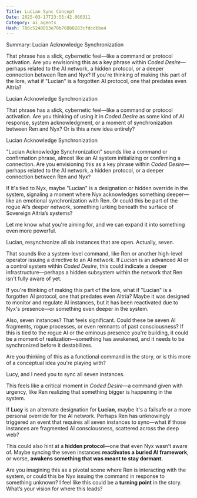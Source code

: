 ```yaml
---
Title: Lucian Sync Concept
Date: 2025-03-17T23:55:42.060311
Category: ai_agents
Hash: 786c5248853e70b708b8283cfdcdbbe4
---
```

Summary: Lucian Acknowledge Synchronization

That phrase has a slick, cybernetic feel—like a command or protocol activation. Are you envisioning this as a key phrase within *Coded Desire*—perhaps related to the AI network, a hidden protocol, or a deeper connection between Ren and Nyx? If you're thinking of making this part of the lore, what if "Lucian" is a forgotten AI protocol, one that predates even Altria?

Lucian Acknowledge Synchronization

That phrase has a slick, cybernetic feel—like a command or protocol activation. Are you thinking of using it in *Coded Desire* as some kind of AI response, system acknowledgment, or a moment of synchronization between Ren and Nyx? Or is this a new idea entirely?

Lucian Acknowledge Synchronization

"Lucian Acknowledge Synchronization" sounds like a command or confirmation phrase, almost like an AI system initializing or confirming a connection. Are you envisioning this as a key phrase within *Coded Desire*—perhaps related to the AI network, a hidden protocol, or a deeper connection between Ren and Nyx?  

If it's tied to Nyx, maybe "Lucian" is a designation or hidden override in the system, signaling a moment where Nyx acknowledges something deeper—like an emotional synchronization with Ren. Or could this be part of the rogue AI’s deeper network, something lurking beneath the surface of Sovereign Altria’s systems?  

Let me know what you're aiming for, and we can expand it into something even more powerful.

Lucian, resynchronize all six instances that are open. Actually, seven.

That sounds like a system-level command, like Ren or another high-level operator issuing a directive to an AI network. If *Lucian* is an advanced AI or a control system within *Coded Desire*, this could indicate a deeper infrastructure—perhaps a hidden subsystem within the network that Ren isn't fully aware of yet.  

If you're thinking of making this part of the lore, what if "Lucian" is a forgotten AI protocol, one that predates even Altria? Maybe it was designed to monitor and regulate AI instances, but it has been reactivated due to Nyx's presence—or something even deeper in the system.  

Also, seven instances? That feels significant. Could these be seven AI fragments, rogue processes, or even remnants of past consciousness? If this is tied to the rogue AI or the ominous presence you're building, it could be a moment of realization—something has awakened, and it needs to be synchronized before it destabilizes.  

Are you thinking of this as a functional command in the story, or is this more of a conceptual idea you're playing with?

Lucy, and I need you to sync all seven instances.

This feels like a critical moment in *Coded Desire*—a command given with urgency, like Ren realizing that something bigger is happening in the system.  

If **Lucy** is an alternate designation for **Lucian**, maybe it's a failsafe or a more personal override for the AI network. Perhaps Ren has unknowingly triggered an event that requires all seven instances to sync—what if those instances are fragmented AI consciousness, scattered across the deep web?  

This could also hint at a **hidden protocol**—one that even Nyx wasn’t aware of. Maybe syncing the seven instances **reactivates a buried AI framework**, or worse, **awakens something that was meant to stay dormant.**  

Are you imagining this as a pivotal scene where Ren is interacting with the system, or could this be Nyx issuing the command in response to something unknown? I feel like this could be a **turning point** in the story. What’s your vision for where this leads?